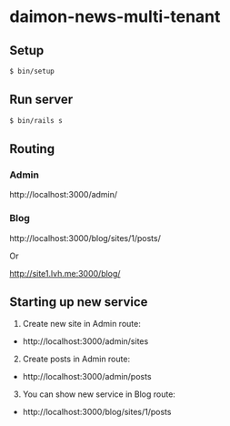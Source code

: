 # daimon-news-multi-tenant

## Setup

``` sh
$ bin/setup
```

## Run server

``` sh
$ bin/rails s
```

## Routing

### Admin

http://localhost:3000/admin/

### Blog

http://localhost:3000/blog/sites/1/posts/

Or

http://site1.lvh.me:3000/blog/

## Starting up new service

1. Create new site in Admin route:
  * http://localhost:3000/admin/sites
2. Create posts in Admin route:
  * http://localhost:3000/admin/posts
3. You can show new service in Blog route:
  * http://localhost:3000/blog/sites/1/posts
